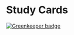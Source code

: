 # Study Cards

[![Greenkeeper badge](https://badges.greenkeeper.io/pepebecker/study-cards.svg)](https://greenkeeper.io/)